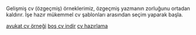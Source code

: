 Gelişmiş cv (özgeçmiş) örneklerimiz, özgeçmiş yazmanın zorluğunu ortadan kaldırır. İşe hazır mükemmel cv şablonları arasından seçim yaparak başla.

<a href="https://www.cvhazirlama.net/avukat-cv-ornegi.html">avukat cv örneği</a>
<a href="https://www.cvhazirlama.net/bos-cv-indir.html">boş cv indir</a>
<a href="https://www.cvhazirlama.net">cv hazırlama</a>
